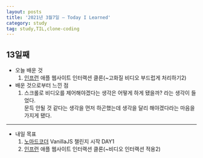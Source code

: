```yaml
---
layout: posts
title: '2021년 3월7일 — Today I Learned'
category: study
tag: study,TIL,clone-coding
---
```


## 13일째

- 오늘 배운 것
  1. [인프런][1] 애플 웹사이트 인터랙션 클론(~고화질 비디오 부드럽게 처리하기2)
     <br>
- 배운 것으로부터 느낀 점
  1. 스크롤로 비디오를 제어해야겠다는 생각은 어떻게 하게 됐을까? 라는 생각이 들었다.  
     문득 안될 것 같다는 생각을 먼저 하곤했는데 생각을 달리 해야겠다라는 마음을 가지게 됐다.

---

- 내일 목표
  1. [노마드코더][2] VanillaJS 챌린지 시작 DAY1
  2. [인프런][1] 애플 웹사이트 인터랙션 클론(~비디오 인터랙션 적용2)

[1]: https://www.inflearn.com/ '인프런'
[2]: https://nomadcoders.co/ '노마드코더'
